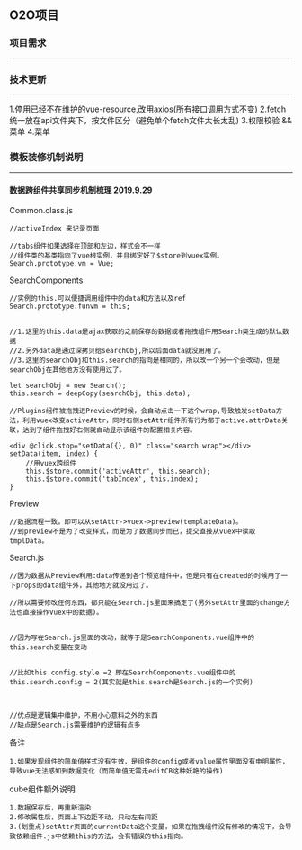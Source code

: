 ## O2O项目
### 项目需求
---

### 技术更新
---
1.停用已经不在维护的vue-resource,改用axios(所有接口调用方式不变)
2.fetch统一放在api文件夹下，按文件区分（避免单个fetch文件太长太乱)
3.权限校验 && 菜单
4.菜单






### 模板装修机制说明
---
#### 数据跨组件共享同步机制梳理 2019.9.29

Common.class.js
```
//activeIndex 来记录页面

//tabs组件如果选择在顶部和左边，样式会不一样
//组件类的基类指向了vue根实例，并且绑定好了$store到vuex实例。
Search.prototype.vm = Vue; 
```

SearchComponents
```
//实例的this.可以便捷调用组件中的data和方法以及ref
Search.prototype.funvm = this;


//1.这里的this.data是ajax获取的之前保存的数据或者拖拽组件用Search类生成的默认数据
//2.另外data是通过深拷贝给searchObj,所以后面data就没用用了。
//3.这里的searchObj和this.search的指向是相同的，所以改一个另一个会改动，但是searchObj在其他地方没有使用过了。

let searchObj = new Search();
this.search = deepCopy(searchObj, this.data);

//Plugins组件被拖拽进Preview的时候，会自动点击一下这个wrap,导致触发setData方法，利用vuex改变activeAttr，同时右侧setAttr组件所有行为都于active.attrData关联，达到了组件拖拽好右侧就自动显示该组件的配置相关内容。

<div @click.stop="setData({}, 0)" class="search wrap"></div>
setData(item, index) {
    //用vuex跨组件
    this.$store.commit('activeAttr', this.search);
    this.$store.commit('tabIndex', this.index);
}
```


Preview
```
//数据流程一致，即可以从setAttr->vuex->preview(templateData)。
//到preview不是为了改变样式，而是为了数据同步而已，提交直接从vuex中读取tmplData。
```

Search.js
```
//因为数据从Preview利用:data传递到各个预览组件中，但是只有在created的时候用了一下props的data组件外，其他地方就没用过了。

//所以需要修改任何东西，都只能在Search.js里面来搞定了(另外setAttr里面的change方法也直接操作Vuex中的数据)。


//因为写在Search.js里面的改动，就等于是SearchComponents.vue组件中的this.search变量在变动


//比如this.config.style =2 即在SearchComponents.vue组件中的this.search.config = 2(其实就是this.search是Search.js的一个实例)



//优点是逻辑集中维护，不用小心意料之外的东西
//缺点是Search.js需要维护的逻辑有点多
```




备注
```
1.如果发现组件的简单值样式没有生效，是组件的config或者value属性里面没有申明属性，导致vue无法感知到数据变化（而简单值无需走editCB这种妖艳的操作)

```

cube组件额外说明
```
1.数据保存后，再重新渲染
2.修改属性后，页面上下边距不动，只动左右间距
3.(划重点)setAttr页面的currentData这个变量，如果在拖拽组件没有修改的情况下，会导致依赖组件.js中依赖this的方法，会有错误的this指向。
```




